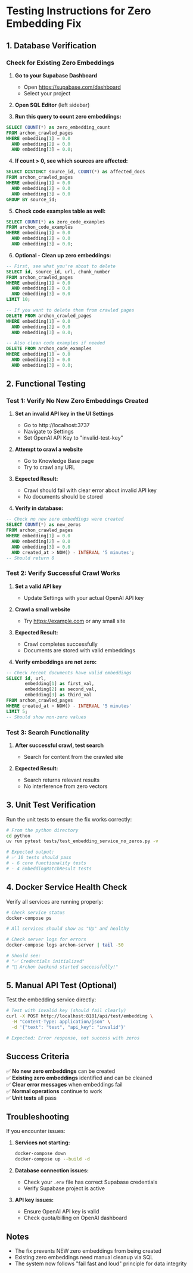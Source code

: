 # Testing Instructions for Zero Embedding Fix

## 1. Database Verification

### Check for Existing Zero Embeddings

1. **Go to your Supabase Dashboard**
   - Open https://supabase.com/dashboard
   - Select your project

2. **Open SQL Editor** (left sidebar)

3. **Run this query to count zero embeddings:**
```sql
SELECT COUNT(*) as zero_embedding_count 
FROM archon_crawled_pages 
WHERE embedding[1] = 0.0 
  AND embedding[2] = 0.0 
  AND embedding[3] = 0.0;
```

4. **If count > 0, see which sources are affected:**
```sql
SELECT DISTINCT source_id, COUNT(*) as affected_docs
FROM archon_crawled_pages 
WHERE embedding[1] = 0.0 
  AND embedding[2] = 0.0 
  AND embedding[3] = 0.0
GROUP BY source_id;
```

5. **Check code examples table as well:**
```sql
SELECT COUNT(*) as zero_code_examples
FROM archon_code_examples 
WHERE embedding[1] = 0.0 
  AND embedding[2] = 0.0 
  AND embedding[3] = 0.0;
```

6. **Optional - Clean up zero embeddings:**
```sql
-- First, see what you're about to delete
SELECT id, source_id, url, chunk_number 
FROM archon_crawled_pages 
WHERE embedding[1] = 0.0 
  AND embedding[2] = 0.0 
  AND embedding[3] = 0.0
LIMIT 10;

-- If you want to delete them from crawled pages
DELETE FROM archon_crawled_pages 
WHERE embedding[1] = 0.0 
  AND embedding[2] = 0.0 
  AND embedding[3] = 0.0;

-- Also clean code examples if needed
DELETE FROM archon_code_examples 
WHERE embedding[1] = 0.0 
  AND embedding[2] = 0.0 
  AND embedding[3] = 0.0;
```

## 2. Functional Testing

### Test 1: Verify No New Zero Embeddings Created

1. **Set an invalid API key in the UI Settings**
   - Go to http://localhost:3737
   - Navigate to Settings
   - Set OpenAI API Key to "invalid-test-key"

2. **Attempt to crawl a website**
   - Go to Knowledge Base page
   - Try to crawl any URL

3. **Expected Result:**
   - Crawl should fail with clear error about invalid API key
   - No documents should be stored

4. **Verify in database:**
```sql
-- Check no new zero embeddings were created
SELECT COUNT(*) as new_zeros
FROM archon_crawled_pages 
WHERE embedding[1] = 0.0 
  AND embedding[2] = 0.0 
  AND embedding[3] = 0.0
  AND created_at > NOW() - INTERVAL '5 minutes';
-- Should return 0
```

### Test 2: Verify Successful Crawl Works

1. **Set a valid API key**
   - Update Settings with your actual OpenAI API key

2. **Crawl a small website**
   - Try https://example.com or any small site

3. **Expected Result:**
   - Crawl completes successfully
   - Documents are stored with valid embeddings

4. **Verify embeddings are not zero:**
```sql
-- Check recent documents have valid embeddings
SELECT id, url, 
       embedding[1] as first_val,
       embedding[2] as second_val,
       embedding[3] as third_val
FROM archon_crawled_pages 
WHERE created_at > NOW() - INTERVAL '5 minutes'
LIMIT 5;
-- Should show non-zero values
```

### Test 3: Search Functionality

1. **After successful crawl, test search**
   - Search for content from the crawled site

2. **Expected Result:**
   - Search returns relevant results
   - No interference from zero vectors

## 3. Unit Test Verification

Run the unit tests to ensure the fix works correctly:

```bash
# From the python directory
cd python
uv run pytest tests/test_embedding_service_no_zeros.py -v

# Expected output:
# ✅ 10 tests should pass
# - 6 core functionality tests
# - 4 EmbeddingBatchResult tests
```

## 4. Docker Service Health Check

Verify all services are running properly:

```bash
# Check service status
docker-compose ps

# All services should show as "Up" and healthy

# Check server logs for errors
docker-compose logs archon-server | tail -50

# Should see:
# "✅ Credentials initialized"
# "🎉 Archon backend started successfully!"
```

## 5. Manual API Test (Optional)

Test the embedding service directly:

```bash
# Test with invalid key (should fail clearly)
curl -X POST http://localhost:8181/api/test/embedding \
  -H "Content-Type: application/json" \
  -d '{"text": "test", "api_key": "invalid"}'

# Expected: Error response, not success with zeros
```

## Success Criteria

✅ **No new zero embeddings** can be created  
✅ **Existing zero embeddings** identified and can be cleaned  
✅ **Clear error messages** when embeddings fail  
✅ **Normal operations** continue to work  
✅ **Unit tests** all pass  

## Troubleshooting

If you encounter issues:

1. **Services not starting:** 
   ```bash
   docker-compose down
   docker-compose up --build -d
   ```

2. **Database connection issues:**
   - Check your `.env` file has correct Supabase credentials
   - Verify Supabase project is active

3. **API key issues:**
   - Ensure OpenAI API key is valid
   - Check quota/billing on OpenAI dashboard

## Notes

- The fix prevents NEW zero embeddings from being created
- Existing zero embeddings need manual cleanup via SQL
- The system now follows "fail fast and loud" principle for data integrity